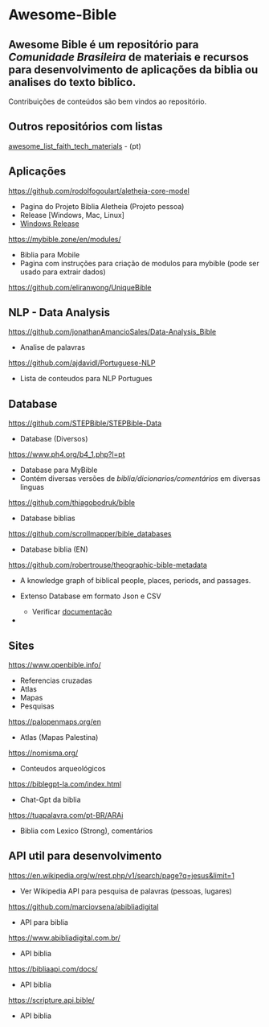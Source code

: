 # Awesome-Bible
## Awesome Bible é um repositório para ***Comunidade Brasileira*** de materiais e recursos para desenvolvimento de aplicações da biblia ou analises do texto biblico.

Contribuições de conteúdos são bem vindos ao repositório.


## Outros repositórios com listas
[awesome_list_faith_tech_materials](https://github.com/mpraes/awesome_list_faith_tech_materials) - (pt)

## Aplicações
https://github.com/rodolfogoulart/aletheia-core-model
* Pagina do Projeto Biblia Aletheia (Projeto pessoa)
* Release [Windows, Mac, Linux]
* [Windows Release](https://www.microsoft.com/store/productId/9NC9ZG5799G3?ocid=pdpshare)

https://mybible.zone/en/modules/
* Biblia para Mobile
* Pagina com instruções para criação de modulos para mybible (pode ser usado para extrair dados)

 
https://github.com/eliranwong/UniqueBible

## NLP - Data Analysis
https://github.com/jonathanAmancioSales/Data-Analysis_Bible
* Analise de palavras

https://github.com/ajdavidl/Portuguese-NLP
* Lista de conteudos para NLP Portugues

## Database
https://github.com/STEPBible/STEPBible-Data
* Database (Diversos)

https://www.ph4.org/b4_1.php?l=pt
* Database para MyBible
* Contém diversas versões de *biblia/dicionarios/comentários* em diversas linguas

https://github.com/thiagobodruk/bible
* Database biblias

https://github.com/scrollmapper/bible_databases
* Database biblia (EN)

https://github.com/robertrouse/theographic-bible-metadata
* A knowledge graph of biblical people, places, periods, and passages.
* Extenso Database em formato Json e CSV
  * Verificar [documentação](https://theographic.notion.site/Documentation-c7ebad9463b9477694fa428dfa8a76b0)

* 

## Sites
https://www.openbible.info/
* Referencias cruzadas
* Atlas
* Mapas
* Pesquisas

https://palopenmaps.org/en
* Atlas (Mapas Palestina)

https://nomisma.org/
* Conteudos arqueológicos

https://biblegpt-la.com/index.html
* Chat-Gpt da biblia

https://tuapalavra.com/pt-BR/ARAi
* Biblia com Lexico (Strong), comentários

## API util para desenvolvimento
https://en.wikipedia.org/w/rest.php/v1/search/page?q=jesus&limit=1
* Ver Wikipedia API para pesquisa de palavras (pessoas, lugares)

https://github.com/marciovsena/abibliadigital
* API para biblia

https://www.abibliadigital.com.br/
* API biblia

https://bibliaapi.com/docs/
* API biblia

https://scripture.api.bible/
* API biblia
 

